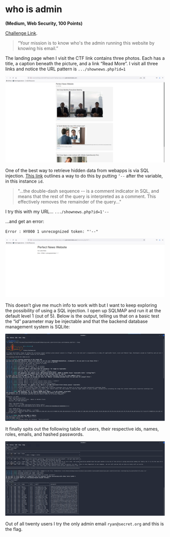 # who is admin

__(Medium, Web Security, 100 Points)__

[Challenge Link](https://cybertalents.com/challenges/web/whoisadmin).

>“Your mission is to know who's the admin running this website by knowing his email.”

The landing page when I visit the CTF link contains three photos. Each has a title, a caption beneath the picture, and a link “Read More”.  I visit all three links and notice the URL pattern is `.../shownews.php?id=1`

![1](png/1.png)

One of the best way to retrieve hidden data from webapps is via SQL injection. [This link](https://portswigger.net/web-security/sql-injection) outlines a way to do this by putting `‘--` after the variable, in this instance `id`. 

>"...the double-dash sequence -- is a comment indicator in SQL, and means that the rest of the query is interpreted as a comment. This effectively removes the remainder of the query..."

I try this with my URL...
`.../shownews.php?id=1'--`

...and get an error:

`Error : HY000 1 unrecognized token: "'--"`

![2](png/2.png)

This doesn’t give me much info to work with but I want to keep exploring the possibility of using a SQL injection. I open up SQLMAP and run it at the default level 1 (out of 5). Below is the output, telling us that on a basic test the “id” parameter may be injectable and that the backend database management system is SQLite:

![3](png/3.png)

It finally spits out the following table of users, their respective ids, names, roles, emails, and hashed passwords.

![4](png/4.png)

Out of all twenty users I try the only admin email `ryan@secret.org` and this is the flag.
